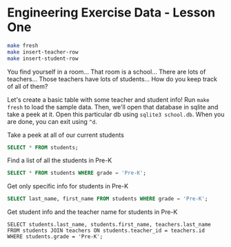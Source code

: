 # Engineering Exercise Data - Lesson One

```sh
make fresh
make insert-teacher-row
make insert-student-row
```

You find yourself in a room... 
That room is a school...
There are lots of teachers...
Those teachers have lots of students...
How do you keep track of all of them?

Let's create a basic table with some teacher and student info! Run `make fresh` to load the sample data. Then, we'll open that database in sqlite and take a peek at it. Open this particular db using `sqlite3 school.db`. When you are done, you can exit using `^d`.

Take a peek at all of our current students

```sql
SELECT * FROM students;
```

Find a list of all the students in Pre-K

```sql
SELECT * FROM students WHERE grade = 'Pre-K'; 
```

Get only specific info for students in Pre-K

```sql
SELECT last_name, first_name FROM students WHERE grade = 'Pre-K';
```

Get student info and the teacher name for students in Pre-K

```
SELECT students.last_name, students.first_name, teachers.last_name 
FROM students JOIN teachers ON students.teacher_id = teachers.id
WHERE students.grade = 'Pre-K';
```